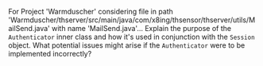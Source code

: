 For Project 'Warmduscher' considering file in path 'Warmduscher/thserver/src/main/java/com/x8ing/thsensor/thserver/utils/MailSend.java' with name 'MailSend.java'... 
Explain the purpose of the `Authenticator` inner class and how it's used in conjunction with the `Session` object. What potential issues might arise if the `Authenticator` were to be implemented incorrectly?